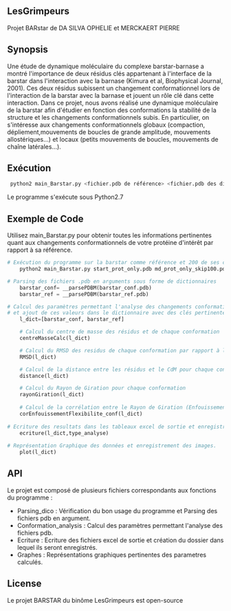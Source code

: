  LesGrimpeurs
 ------------
Projet BARstar de DA SILVA OPHELIE et MERCKAERT PIERRE

 Synopsis
 --------

Une étude de dynamique moléculaire du complexe barstar-barnase a montré l'importance de deux résidus clés appartenant à l'interface de la barstar dans l'interaction avec la barnase (Kimura et al, Biophysical Journal, 2001). Ces deux résidus subissent un changement conformationnel lors de l'interaction de la barstar avec la barnase et jouent un rôle clé dans cette interaction. Dans ce projet, nous avons réalisé une dynamique moléculaire de la barstar afin d'étudier en fonction des conformations la stabilité de la structure et les changements conformationnels subis.
En particulier, on s'intéresse aux changements conformationnels globaux (compaction, dépliement,mouvements de boucles de grande amplitude, mouvements allostériques...) et locaux (petits mouvements de boucles, mouvements de chaîne latérales...).

 Exécution
 ---------
```python
 python2 main_Barstar.py <fichier.pdb de référence> <fichier.pdb des différentes conformations> <méthode de calcul du centre de masse des résidus : "CA" ou "all">
 ```
 Le programme s'exécute sous Python2.7
 

 Exemple de Code
 ---------------

Utilisez main_Barstar.py pour obtenir toutes les informations pertinentes quant aux changements conformationnels de votre protéine d'intérêt par rapport à sa référence.

```python
# Exécution du programme sur la barstar comme référence et 200 de ses conformations en solution, en considérant le barycentre des atomes des résidus comme le centre de masse des résidus.
	python2 main_Barstar.py start_prot_only.pdb md_prot_only_skip100.pdb all

# Parsing des fichiers .pdb en arguments sous forme de dictionnaires
	barstar_conf= __parsePDBM(barstar_conf.pdb)
	barstar_ref = __parsePDBM(barstar_ref.pdb)

# Calcul des paramètres permettant l'analyse des changements conformationnels vis-à-vis de la référence 
# et ajout de ces valeurs dans le dictionnaire avec des clés pertinentes.
	l_dict=[barstar_conf, barstar_ref]

	# Calcul du centre de masse des résidus et de chaque conformation
	centreMasseCalc(l_dict)	

	# Calcul du RMSD des residus de chaque conformation par rapport à la référence			
	RMSD(l_dict)	

	# Calcul de la distance entre les résidus et le CdM pour chaque conformation			
	distance(l_dict)

	# Calcul du Rayon de Giration pour chaque conformation				
	rayonGiration(l_dict)
					
	# Calcul de la corrélation entre le Rayon de Giration (Enfouissement) et la Flexibilité (RMSD) pour chaque conformation
	corEnfouissementFlexibilite_conf(l_dict)
	
# Ecriture des resultats dans les tableaux excel de sortie et enregistrement dans les dossiers correspondants.
	ecriture(l_dict,type_analyse)
	
# Représentation Graphique des données et enregistrement des images.
	plot(l_dict) 
```

 API
 ---
Le projet est composé de plusieurs fichiers correspondants aux fonctions du programme :
* Parsing_dico : Vérification du bon usage du programme et Parsing des fichiers pdb en argument.
* Conformation_analysis : Calcul des paramètres permettant l'analyse des fichiers pdb.
* Ecriture : Ecriture des fichiers excel de sortie et création du dossier dans lequel ils seront enregistrés.
* Graphes : Représentations graphiques pertinentes des parametres calculés.

 License
 -------
Le projet BARSTAR du binôme LesGrimpeurs est open-source
